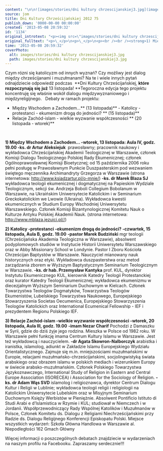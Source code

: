 ```yaml
---
content: "\n\n![images/stories/dni kultury chrzescijanskiej3.jpg](images/stories/dni kultury chrzescijanskiej3.jpg)Czym rózni się katolicyzm od innych wyznań? Czy możliwy jest dialog między chrześcijanami i muzułmanami?\nNa te i wiele innych pytań odnajdziecie odpowiedź podczas&nbsp;\n**Dni Kultury Chrześcijańskiej, **które** **rozpoczynają** **się** **już** \n13 listopada!\n**Tegoroczna edycja tego projektu koncentruję się właśnie  wokół dialogu międzywyznaniowego i międzyreligijnego.\n\_\nDebaty w ramach projektu:\n- Między Wschodem a Zachodem...** (13 listopada)**\n-&nbsp;Katolicy - protestanci - ekumenizm drogą do jedności? **\n(15 listopada)**\n- Relacje Zachód-islam - wielkie wyzwanie współczesności **\n(20 listopada - wtorek)**\n\n<!--{{intro-break}}-->\n\n\_\n\_\n\n\n**1) Między Wschodem a Zachodem... -wtorek, 13 listopada: Aula IV, godz. 19.00\n-ks. dr Artur Aleksiejuk&nbsp;**\n prawosławny; pracownik naukowy i wykładowca Chrześcijańskiej Akademii Teologicznej w Warszawie, członek Komisji Dialogu Teologicznego Polskiej Rady Ekumenicznej; członek Ogólnoprawosławnej Komisji Bioetycznej; od 15 października 2006 roku pełni posługę w Prawosławnym Punkcie Duszpasterskim pod wezwaniem świętego męczennika Archimandryty Grzegorza w Warszawie (strona internetowa: http://www.ksiadzartur.pl/o-mnie/)\n**-ks. dr Marek Blaza SJ**\nwykładowca teologii ekumenicznej i dogmatycznej na Papieskim Wydziale Teologicznym, sekcji św. Andrzeja Boboli Collegium Bobolanum w Warszawie, na Ukraińskim Uniwersytecie Katolickim i w Seminarium Greckokatolickim we Lwowie (Ukraina). Wykładowca kwestii ekumenicznych w Studium Europy Wschodniej Uniwersytetu Warszawskiego. Członek \nKomisji Bizantynologicznej Komitetu Nauk o Kulturze Antyku Polskiej Akademii Nauk. (strona internetowa: http://www.mblaza.jezuici.pl//)\n\n**2) Katolicy -protestanci -ekumenizm drogą do jedności? -czwartek, 15 listopada, Aula B,&nbsp;godz. 19.00**\n**-pastor Marek Budziński**\nmgr teologii (Chrześcijańska Akademia Teologiczna w Warszawie), absolwent podyplomowych studiów w Instytucie Historii Uniwersytetu Warszawskiego oraz w Abby Missionary School w Londynie. Pastor I Zboru Kościoła Chrześcijan Baptystów w Warszawie. Nauczyciel mianowany nauk historycznych oraz etyki. Wykładowca duszpasterstwa oraz metod zarządzania zborem w Wyższym Baptystycznym Seminarium Teologicznym w Warszawie.\n**-ks. dr hab. Przemysław Kantyka**\nprof. KUL, dyrektor Instytutu Ekumenicznego KUL, kierownik Katedry Teologii Protestanckiej oraz kurator Katedry Teologii Ekumenicznej; wykładowca ekumenizmu w diecezjalnym Wyższym Seminarium Duchownym w Kielcach. Członek Towarzystwa Teologów Dogmatyków, Towarzystwa Teologów Ekumenistów, \nLubelskiego Towarzystwa Naukowego, Europejskiego Stowarzyszenia Societas Oecumenica, Europejskiego Stowarzyszenia Teologów Katolickich oraz International Ecumenical Fellowship - IEF i prezydentem Regionu Polskiego IEF.\n\n**3)&nbsp;Relacje Zachód-islam -wielkie wyzwanie współczesności&nbsp;-wtorek, 20 listopada, Aula III,&nbsp;godz. 19.00**\n**-imam Nezar Charif**\nPochodzi z Damaszku w Syrii, gdzie do dziś żyje jego rodzina. Mieszka w Polsce od 1982 roku. W Warszawie pełni funkcję imama Centrum Kultury Islamu w Warszawie. Jest też wykładowcą i nauczycielem.\n**-dr Agata Skowron-Nalborczyk**\narabistka i iranistka, islamolog, adiunkt w Zakładzie Islamu Europejskiego Wydziału Orientalistycznego. Zajmuje się m.in. mniejszościami muzułmańskimi w Europie, relacjami muzułmańsko-chrześcijańskimi, socjolingwistyką świata arabskiego oraz obrazem islamu w polskich mediach \ni wizerunkiem Europy w świecie arabsko-muzułmańskim. Członek Polskiego Towarzystwa Językoznawczego, International Study of Religion in Eastern and Central Europe Association (ISORECEA) i Association for the Sociology of Religion.\n**-ks. dr&nbsp;Adam Wąs&nbsp;SVD**\nislamolog i religioznawca, dyrektor Centrum Dialogu Kul­tur i Religii w Lublinie; wykładowca teologii religii i religiologii na Katolickim Uni­wersytecie Lubelskim oraz w Misyjnym Seminarium Duchownym Księży Werbi­stów w Pieniężnie. Absolwent Pontificio Istituto di Studi Arabi e d’Islamistica w Rzymie i KUL; studiował w Niemczech i w Jordanii. Współprzewodniczący Rady Wspólnej Katolików i Muzułmanów w Polsce, Członek Komitetu ds. Dialogu z Reli­giami Niechrześcijańskimi przy Radzie ds. Dialogu Religijnego Konferencji Episko­patu Polski.\nMiejsce wszystkich wydarzeń:\nSzkoła Główna Handlowa w Warszawie\nal. Niepodległości 162\nGmach Główny\n\nWięcej informacji o poszczególnych debatach znajdziecie w wydarzeniach na naszym profilu na Facebooku.\nZapraszamy serdecznie!!!\n\_\n"
source: jom
title: Dni Kultury Chrześcijańskiej 2012 75
publish_down: '0000-00-00 00:00:00'
created: '2013-05-08 20:59:32'
id: '1134'
original_introtext: "<p><img src=\"images/stories/dni kultury chrzescijanskiej3.jpg\" style=\"margin-right: 10px; margin-bottom: 10px; float: left;\" />Czym rózni się katolicyzm od innych wyznań? Czy możliwy jest dialog między chrześcijanami i muzułmanami?<br />Na te i wiele innych pytań odnajdziecie odpowiedź podczas&nbsp;<br /><strong>Dni Kultury Chrześcijańskiej, </strong>które<strong> </strong>rozpoczynają<strong> </strong>się<strong> </strong>już<strong> <br />13 listopada!<br /></strong>Tegoroczna edycja tego projektu koncentruję się właśnie  wokół dialogu międzywyznaniowego i międzyreligijnego.</p>\n<p>\_</p>\n<p>Debaty w ramach projektu:<br /><span style=\"color: #808080;\">- Między Wschodem a Zachodem...<strong> (13 listopada)</strong><br />-&nbsp;Katolicy - protestanci - ekumenizm drogą do jedności? <strong><br />(15 listopada)</strong></span><br />- Relacje Zachód-islam - wielkie wyzwanie współczesności <strong><br />(20 listopada - <span style=\"color: #ff0000;\">wtorek</span>)</strong></p>"
original_fulltext: "<p>\_</p>\n<p>\_</p>\n<p><br /><br /><strong>1) Między Wschodem a Zachodem... -wtorek, 13 listopada: Aula IV, godz. 19.00<br />-ks. dr Artur Aleksiejuk&nbsp;</strong><br /> prawosławny; pracownik naukowy i wykładowca Chrześcijańskiej Akademii Teologicznej w Warszawie, członek Komisji Dialogu Teologicznego Polskiej Rady Ekumenicznej; członek Ogólnoprawosławnej Komisji Bioetycznej; od 15 października 2006 roku pełni posługę w Prawosławnym Punkcie Duszpasterskim pod wezwaniem świętego męczennika Archimandryty Grzegorza w Warszawie (strona internetowa: http://www.ksiadzartur.pl/o-mnie/)<br /><strong>-ks. dr Marek Blaza SJ</strong><br />wykładowca teologii ekumenicznej i dogmatycznej na Papieskim Wydziale Teologicznym, sekcji św. Andrzeja Boboli Collegium Bobolanum w Warszawie, na Ukraińskim Uniwersytecie Katolickim i w Seminarium Greckokatolickim we Lwowie (Ukraina). Wykładowca kwestii ekumenicznych w Studium Europy Wschodniej Uniwersytetu Warszawskiego. Członek \nKomisji Bizantynologicznej Komitetu Nauk o Kulturze Antyku Polskiej Akademii Nauk. (strona internetowa: http://www.mblaza.jezuici.pl//)</p>\n<p><br /><strong>2) Katolicy -protestanci -ekumenizm drogą do jedności? -czwartek, 15 listopada, Aula B,&nbsp;godz. 19.00</strong><br /><strong>-pastor Marek Budziński</strong><br />mgr teologii (Chrześcijańska Akademia Teologiczna w Warszawie), absolwent podyplomowych studiów w Instytucie Historii Uniwersytetu Warszawskiego oraz w Abby Missionary School w Londynie. Pastor I Zboru Kościoła Chrześcijan Baptystów w Warszawie. Nauczyciel mianowany nauk historycznych oraz etyki. Wykładowca duszpasterstwa oraz metod zarządzania zborem w Wyższym Baptystycznym Seminarium Teologicznym w Warszawie.<br /><strong>-ks. dr hab. Przemysław Kantyka</strong><br />prof. KUL, dyrektor Instytutu Ekumenicznego KUL, kierownik Katedry Teologii Protestanckiej oraz kurator Katedry Teologii Ekumenicznej; wykładowca ekumenizmu w diecezjalnym Wyższym Seminarium Duchownym w Kielcach. Członek Towarzystwa Teologów Dogmatyków, Towarzystwa Teologów Ekumenistów, \nLubelskiego Towarzystwa Naukowego, Europejskiego Stowarzyszenia Societas Oecumenica, Europejskiego Stowarzyszenia Teologów Katolickich oraz International Ecumenical Fellowship - IEF i prezydentem Regionu Polskiego IEF.<br /><br /><strong>3)&nbsp;Relacje Zachód-islam -wielkie wyzwanie współczesności&nbsp;-wtorek, 20 listopada, Aula III,&nbsp;godz. 19.00</strong><br /><strong>-imam Nezar Charif</strong><br />Pochodzi z Damaszku w Syrii, gdzie do dziś żyje jego rodzina. Mieszka w Polsce od 1982 roku. W Warszawie pełni funkcję imama Centrum Kultury Islamu w Warszawie. Jest też wykładowcą i nauczycielem.<br /><strong>-dr Agata Skowron-Nalborczyk</strong><br />arabistka i iranistka, islamolog, adiunkt w Zakładzie Islamu Europejskiego Wydziału Orientalistycznego. Zajmuje się m.in. mniejszościami muzułmańskimi w Europie, relacjami muzułmańsko-chrześcijańskimi, socjolingwistyką świata arabskiego oraz obrazem islamu w polskich mediach \ni wizerunkiem Europy w świecie arabsko-muzułmańskim. Członek Polskiego Towarzystwa Językoznawczego, International Study of Religion in Eastern and Central Europe Association (ISORECEA) i Association for the Sociology of Religion.<br /><strong>-ks. dr&nbsp;Adam Wąs&nbsp;SVD</strong><br />islamolog i religioznawca, dyrektor Centrum Dialogu Kul­tur i Religii w Lublinie; wykładowca teologii religii i religiologii na Katolickim Uni­wersytecie Lubelskim oraz w Misyjnym Seminarium Duchownym Księży Werbi­stów w Pieniężnie. Absolwent Pontificio Istituto di Studi Arabi e d’Islamistica w Rzymie i KUL; studiował w Niemczech i w Jordanii. Współprzewodniczący Rady Wspólnej Katolików i Muzułmanów w Polsce, Członek Komitetu ds. Dialogu z Reli­giami Niechrześcijańskimi przy Radzie ds. Dialogu Religijnego Konferencji Episko­patu Polski.</p>\n<p>Miejsce wszystkich wydarzeń:<br />Szkoła Główna Handlowa w Warszawie<br />al. Niepodległości 162<br />Gmach Główny<br /><br />Więcej informacji o poszczególnych debatach znajdziecie w wydarzeniach na naszym profilu na Facebooku.</p>\n<p>Zapraszamy serdecznie!!!</p>\n<p>\_</p>"
time: '2013-05-08 20:59:32'
coverPhoto:
  alt: images/stories/dni kultury chrzescijanskiej3.jpg
  path: images/stories/dni kultury chrzescijanskiej3.jpg
---
```

Czym rózni się katolicyzm od innych wyznań? Czy możliwy jest dialog między chrześcijanami i muzułmanami?
Na te i wiele innych pytań odnajdziecie odpowiedź podczas&nbsp;
**Dni Kultury Chrześcijańskiej, **które** **rozpoczynają** **się** **już** 
13 listopada!
**Tegoroczna edycja tego projektu koncentruję się właśnie  wokół dialogu międzywyznaniowego i międzyreligijnego.
 
Debaty w ramach projektu:
- Między Wschodem a Zachodem...** (13 listopada)**
-&nbsp;Katolicy - protestanci - ekumenizm drogą do jedności? **
(15 listopada)**
- Relacje Zachód-islam - wielkie wyzwanie współczesności **
(20 listopada - wtorek)**

<!--{{intro-break}}-->

 
 


**1) Między Wschodem a Zachodem... -wtorek, 13 listopada: Aula IV, godz. 19.00
-ks. dr Artur Aleksiejuk&nbsp;**
 prawosławny; pracownik naukowy i wykładowca Chrześcijańskiej Akademii Teologicznej w Warszawie, członek Komisji Dialogu Teologicznego Polskiej Rady Ekumenicznej; członek Ogólnoprawosławnej Komisji Bioetycznej; od 15 października 2006 roku pełni posługę w Prawosławnym Punkcie Duszpasterskim pod wezwaniem świętego męczennika Archimandryty Grzegorza w Warszawie (strona internetowa: http://www.ksiadzartur.pl/o-mnie/)
**-ks. dr Marek Blaza SJ**
wykładowca teologii ekumenicznej i dogmatycznej na Papieskim Wydziale Teologicznym, sekcji św. Andrzeja Boboli Collegium Bobolanum w Warszawie, na Ukraińskim Uniwersytecie Katolickim i w Seminarium Greckokatolickim we Lwowie (Ukraina). Wykładowca kwestii ekumenicznych w Studium Europy Wschodniej Uniwersytetu Warszawskiego. Członek 
Komisji Bizantynologicznej Komitetu Nauk o Kulturze Antyku Polskiej Akademii Nauk. (strona internetowa: http://www.mblaza.jezuici.pl//)

**2) Katolicy -protestanci -ekumenizm drogą do jedności? -czwartek, 15 listopada, Aula B,&nbsp;godz. 19.00**
**-pastor Marek Budziński**
mgr teologii (Chrześcijańska Akademia Teologiczna w Warszawie), absolwent podyplomowych studiów w Instytucie Historii Uniwersytetu Warszawskiego oraz w Abby Missionary School w Londynie. Pastor I Zboru Kościoła Chrześcijan Baptystów w Warszawie. Nauczyciel mianowany nauk historycznych oraz etyki. Wykładowca duszpasterstwa oraz metod zarządzania zborem w Wyższym Baptystycznym Seminarium Teologicznym w Warszawie.
**-ks. dr hab. Przemysław Kantyka**
prof. KUL, dyrektor Instytutu Ekumenicznego KUL, kierownik Katedry Teologii Protestanckiej oraz kurator Katedry Teologii Ekumenicznej; wykładowca ekumenizmu w diecezjalnym Wyższym Seminarium Duchownym w Kielcach. Członek Towarzystwa Teologów Dogmatyków, Towarzystwa Teologów Ekumenistów, 
Lubelskiego Towarzystwa Naukowego, Europejskiego Stowarzyszenia Societas Oecumenica, Europejskiego Stowarzyszenia Teologów Katolickich oraz International Ecumenical Fellowship - IEF i prezydentem Regionu Polskiego IEF.

**3)&nbsp;Relacje Zachód-islam -wielkie wyzwanie współczesności&nbsp;-wtorek, 20 listopada, Aula III,&nbsp;godz. 19.00**
**-imam Nezar Charif**
Pochodzi z Damaszku w Syrii, gdzie do dziś żyje jego rodzina. Mieszka w Polsce od 1982 roku. W Warszawie pełni funkcję imama Centrum Kultury Islamu w Warszawie. Jest też wykładowcą i nauczycielem.
**-dr Agata Skowron-Nalborczyk**
arabistka i iranistka, islamolog, adiunkt w Zakładzie Islamu Europejskiego Wydziału Orientalistycznego. Zajmuje się m.in. mniejszościami muzułmańskimi w Europie, relacjami muzułmańsko-chrześcijańskimi, socjolingwistyką świata arabskiego oraz obrazem islamu w polskich mediach 
i wizerunkiem Europy w świecie arabsko-muzułmańskim. Członek Polskiego Towarzystwa Językoznawczego, International Study of Religion in Eastern and Central Europe Association (ISORECEA) i Association for the Sociology of Religion.
**-ks. dr&nbsp;Adam Wąs&nbsp;SVD**
islamolog i religioznawca, dyrektor Centrum Dialogu Kul­tur i Religii w Lublinie; wykładowca teologii religii i religiologii na Katolickim Uni­wersytecie Lubelskim oraz w Misyjnym Seminarium Duchownym Księży Werbi­stów w Pieniężnie. Absolwent Pontificio Istituto di Studi Arabi e d’Islamistica w Rzymie i KUL; studiował w Niemczech i w Jordanii. Współprzewodniczący Rady Wspólnej Katolików i Muzułmanów w Polsce, Członek Komitetu ds. Dialogu z Reli­giami Niechrześcijańskimi przy Radzie ds. Dialogu Religijnego Konferencji Episko­patu Polski.
Miejsce wszystkich wydarzeń:
Szkoła Główna Handlowa w Warszawie
al. Niepodległości 162
Gmach Główny

Więcej informacji o poszczególnych debatach znajdziecie w wydarzeniach na naszym profilu na Facebooku.
Zapraszamy serdecznie!!!
 


<!--{{json:{"created_date":"2013-05-08 20:59:32","publish_down":"0000-00-00 00:00:00","id":"1134"}}}-->